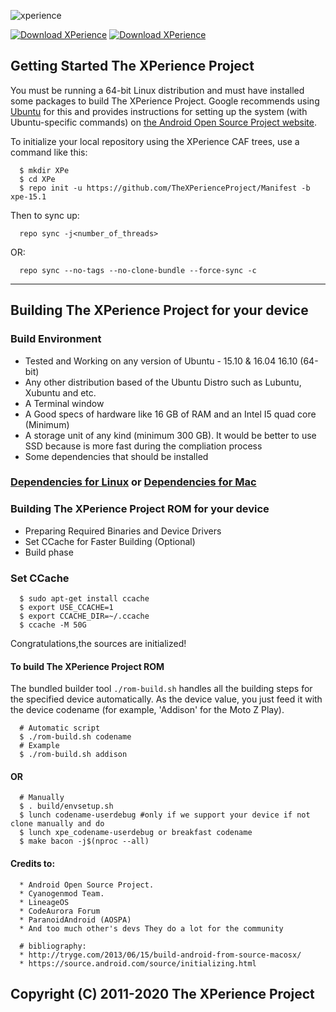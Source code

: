 ![xperience](https://i.imgur.com/h4CgRmp.png)

[![Download XPerience](https://img.shields.io/sourceforge/dm/xperience-aosp?color=red&label=The%20XPerience%20Project%20Downloads&style=for-the-badge&labelColor=1B4F72&logo=sourceforge)](https://sourceforge.net/projects/xperience-aosp/files/)
[![Download XPerience](https://img.shields.io/sourceforge/dw/xperience-aosp?color=red&label=The%20XPerience%20Project%20Downloads&style=for-the-badge&labelColor=1B4F72&logo=sourceforge)](https://sourceforge.net/projects/xperience-aosp/files/)

Getting Started The XPerience Project
---------------
You must be running a 64-bit Linux distribution and must have installed some packages to build
The XPerience Project. Google recommends using [Ubuntu](http://www.ubuntu.com/download/desktop) for
this and provides instructions for setting up the system (with Ubuntu-specific commands) on
[the Android Open Source Project website](https://source.android.com/source/initializing.html#setting-up-a-linux-build-environment).

To initialize your local repository using the XPerience CAF trees, use a command like this:

      $ mkdir XPe
      $ cd XPe
      $ repo init -u https://github.com/TheXPerienceProject/Manifest -b xpe-15.1
    
Then to sync up:

      repo sync -j<number_of_threads>
OR:

      repo sync --no-tags --no-clone-bundle --force-sync -c

--------

## Building The XPerience Project for your device

### Build Environment

- Tested and Working on any version of Ubuntu - 15.10 & 16.04 16.10 (64-bit)
- Any other distribution based of the Ubuntu Distro such as Lubuntu, Xubuntu and etc.
- A Terminal window
- A Good specs of hardware like 16 GB of RAM and an Intel I5 quad core (Minimum)
- A storage unit of any kind (minimum 300 GB). It would be better to use SSD because is more fast during the compliation process
- Some dependencies that should be installed

### [Dependencies for Linux](https://github.com/TheXPerienceProject/Manifest/wiki/Dependencies-for-Linux) or [Dependencies for Mac](https://github.com/TheXPerienceProject/Manifest/wiki/Dependencies-for-Mac)

### Building The XPerience Project ROM for your device
- Preparing Required Binaries and Device Drivers
- Set CCache for Faster Building (Optional)
- Build phase

### Set CCache
 
      $ sudo apt-get install ccache
      $ export USE_CCACHE=1
      $ export CCACHE_DIR=~/.ccache
      $ ccache -M 50G

Congratulations,the sources are initialized! 
	  
#### To build The XPerience Project ROM

The bundled builder tool `./rom-build.sh` handles all the building steps for the specified device
automatically. As the device value, you just feed it with the device codename (for example,
'Addison' for the Moto Z Play).

      # Automatic script
      $ ./rom-build.sh codename
      # Example
      $ ./rom-build.sh addison

#### OR
      
      # Manually
      $ . build/envsetup.sh
      $ lunch codename-userdebug #only if we support your device if not clone manually and do
      $ lunch xpe_codename-userdebug or breakfast codename
      $ make bacon -j$(nproc --all)

#### Credits to:

      * Android Open Source Project.
      * Cyanogenmod Team.
      * LineageOS
      * CodeAurora Forum
      * ParanoidAndroid (AOSPA)
      * And too much other's devs They do a lot for the community

      # bibliography:
      * http://tryge.com/2013/06/15/build-android-from-source-macosx/
      * https://source.android.com/source/initializing.html

## Copyright (C) 2011-2020 The XPerience Project
